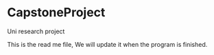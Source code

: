 # CapstoneProject
Uni research project

This is the read me file, We will update it when the program is finished.
